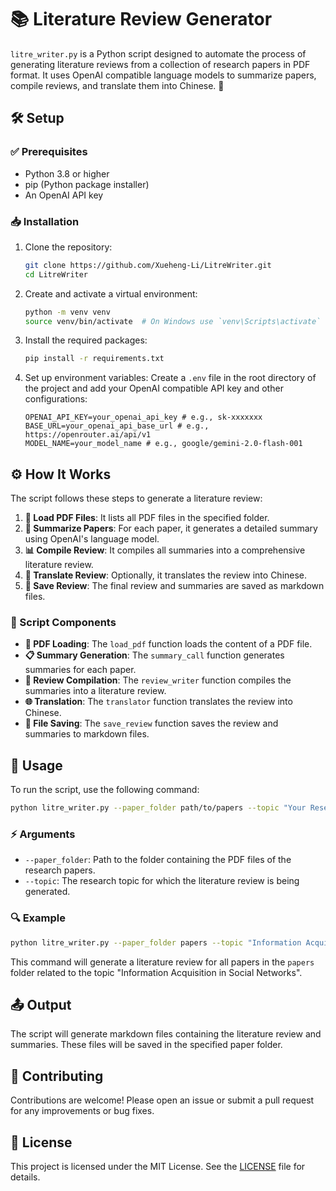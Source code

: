 # 📚 Literature Review Generator

`litre_writer.py` is a Python script designed to automate the process of generating literature reviews from a collection of research papers in PDF format. It uses OpenAI compatible language models to summarize papers, compile reviews, and translate them into Chinese. 🤖

## 🛠️ Setup

### ✅ Prerequisites

- Python 3.8 or higher
- pip (Python package installer)
- An OpenAI API key

### 📥 Installation

1. Clone the repository:
    ```sh
    git clone https://github.com/Xueheng-Li/LitreWriter.git
    cd LitreWriter
    ```

2. Create and activate a virtual environment:
    ```sh
    python -m venv venv
    source venv/bin/activate  # On Windows use `venv\Scripts\activate`
    ```

3. Install the required packages:
    ```sh
    pip install -r requirements.txt
    ```

4. Set up environment variables:
    Create a `.env` file in the root directory of the project and add your OpenAI compatible API key and other configurations:
    ```env
    OPENAI_API_KEY=your_openai_api_key # e.g., sk-xxxxxxx
    BASE_URL=your_openai_api_base_url # e.g., https://openrouter.ai/api/v1
    MODEL_NAME=your_model_name # e.g., google/gemini-2.0-flash-001
    ```

## ⚙️ How It Works

The script follows these steps to generate a literature review:

1. **📄 Load PDF Files**: It lists all PDF files in the specified folder.
2. **📝 Summarize Papers**: For each paper, it generates a detailed summary using OpenAI's language model.
3. **📊 Compile Review**: It compiles all summaries into a comprehensive literature review.
4. **🔄 Translate Review**: Optionally, it translates the review into Chinese.
5. **💾 Save Review**: The final review and summaries are saved as markdown files.

### 🧩 Script Components

- **📂 PDF Loading**: The `load_pdf` function loads the content of a PDF file.
- **📋 Summary Generation**: The `summary_call` function generates summaries for each paper.
- **📑 Review Compilation**: The `review_writer` function compiles the summaries into a literature review.
- **🌐 Translation**: The `translator` function translates the review into Chinese.
- **💾 File Saving**: The `save_review` function saves the review and summaries to markdown files.

## 🚀 Usage

To run the script, use the following command:
```sh
python litre_writer.py --paper_folder path/to/papers --topic "Your Research Topic"
```

### ⚡ Arguments

- `--paper_folder`: Path to the folder containing the PDF files of the research papers.
- `--topic`: The research topic for which the literature review is being generated.

### 🔍 Example

```sh
python litre_writer.py --paper_folder papers --topic "Information Acquisition in Social Networks"
```

This command will generate a literature review for all papers in the `papers` folder related to the topic "Information Acquisition in Social Networks".

## 📤 Output

The script will generate markdown files containing the literature review and summaries. These files will be saved in the specified paper folder.

## 🤝 Contributing

Contributions are welcome! Please open an issue or submit a pull request for any improvements or bug fixes.

## 📄 License

This project is licensed under the MIT License. See the [LICENSE](LICENSE) file for details.
